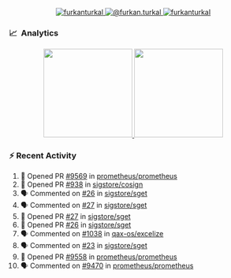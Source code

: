 <p align="center">
  <a href="https://linkedin.com/in/furkanturkal" target="blank">
    <img src="https://img.shields.io/badge/linkedin-%230077B5.svg?&style=for-the-badge&logo=linkedin&logoColor=white" alt="furkanturkal" />
  </a>
  <a href="https://medium.com/@furkan.turkal" target="blank">
    <img src="https://img.shields.io/badge/medium-%2312100E.svg?&style=for-the-badge&logo=medium&logoColor=white" alt="@furkan.turkal" />
  </a>
  <a href="https://twitter.com/furkanturkaI" target="blank">
    <img src="https://img.shields.io/badge/Twitter-1DA1F2?style=for-the-badge&logo=twitter&logoColor=white" alt="furkanturkaI" />
  </a>
</p>

### 📈 &nbsp;Analytics

<p align="center">
  <a href="https://github.com/bufgix">
    <img height="180em" src="https://github-readme-stats-eight-theta.vercel.app/api?username=Dentrax&show_icons=true&theme=algolia&include_all_commits=true&count_private=true&line_height=26"/>
    <img height="180em" src="https://github-readme-stats-eight-theta.vercel.app/api/top-langs/?username=Dentrax&layout=compact&langs_count=8&theme=algolia&line_height=26"/>
  </a>
</p>

### :zap: Recent Activity

<!--START_SECTION:activity-->
1. 💪 Opened PR [#9569](https://github.com/prometheus/prometheus/pull/9569) in [prometheus/prometheus](https://github.com/prometheus/prometheus)
2. 💪 Opened PR [#938](https://github.com/sigstore/cosign/pull/938) in [sigstore/cosign](https://github.com/sigstore/cosign)
3. 🗣 Commented on [#26](https://github.com/sigstore/sget/issues/26) in [sigstore/sget](https://github.com/sigstore/sget)
4. 🗣 Commented on [#27](https://github.com/sigstore/sget/issues/27) in [sigstore/sget](https://github.com/sigstore/sget)
5. 💪 Opened PR [#27](https://github.com/sigstore/sget/pull/27) in [sigstore/sget](https://github.com/sigstore/sget)
6. 💪 Opened PR [#26](https://github.com/sigstore/sget/pull/26) in [sigstore/sget](https://github.com/sigstore/sget)
7. 🗣 Commented on [#1038](https://github.com/qax-os/excelize/issues/1038) in [qax-os/excelize](https://github.com/qax-os/excelize)
8. 🗣 Commented on [#23](https://github.com/sigstore/sget/issues/23) in [sigstore/sget](https://github.com/sigstore/sget)
9. 💪 Opened PR [#9558](https://github.com/prometheus/prometheus/pull/9558) in [prometheus/prometheus](https://github.com/prometheus/prometheus)
10. 🗣 Commented on [#9470](https://github.com/prometheus/prometheus/issues/9470) in [prometheus/prometheus](https://github.com/prometheus/prometheus)
<!--END_SECTION:activity-->
